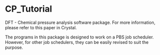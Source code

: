 # CP_Tutorial
DFT - Chemical pressure analysis software package.
For more information, please refer to this paper in Crystal.

The programs in this package is designed to work on a PBS job scheduler. However, for other job schedulers, they can be easily revised to suit the purpose.
